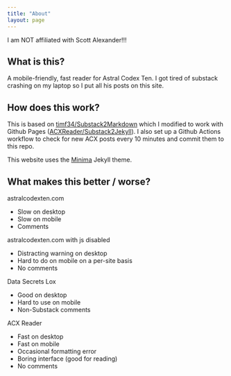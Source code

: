 ```yaml
---
title: "About"
layout: page
---
```


I am NOT affiliated with Scott Alexander!!!

## What is this?

A mobile-friendly, fast reader for Astral Codex Ten. I got tired of substack crashing on my laptop so I put all his posts on this site.

## How does this work?

This is based on [timf34/Substack2Markdown](https://github.com/timf34/Substack2Markdown) which I modified to work with Github Pages ([ACXReader/Substack2Jekyll](https://github.com/ACXReader/Substack2Jekyll)). I also set up a Github Actions workflow to check for new ACX posts every 10 minutes and commit them to this repo.

This website uses the [Minima](https://github.com/jekyll/minima) Jekyll theme.

## What makes this better / worse?

astralcodexten.com

- Slow on desktop
- Slow on mobile
- Comments

astralcodexten.com with js disabled

- Distracting warning on desktop
- Hard to do on mobile on a per-site basis
- No comments

Data Secrets Lox

- Good on desktop
- Hard to use on mobile
- Non-Substack comments

ACX Reader

- Fast on desktop
- Fast on mobile
- Occasional formatting error
- Boring interface (good for reading)
- No comments
